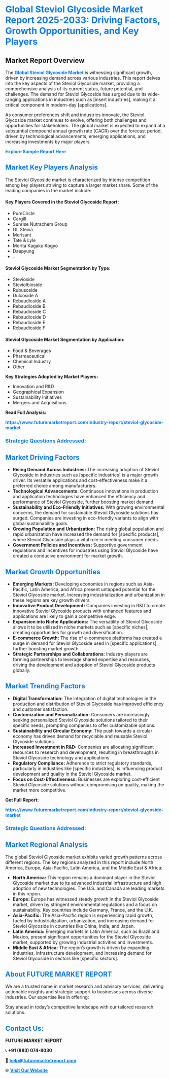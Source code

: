 <h1 style="color: #007BFF;">Global Steviol Glycoside Market Report 2025-2033: Driving Factors, Growth Opportunities, and Key Players</h1>

<section id="overview">
<h2>Market Report Overview</h2>
<p>The <a href="https://www.futuremarketreport.com/industry-report/steviol-glycoside-market" style="color: #007BFF; text-decoration: none;"><strong>Global Steviol Glycoside Market</strong></a> is witnessing significant growth, driven by increasing demand across various industries. This report delves into the key aspects of the Steviol Glycoside market, providing a comprehensive analysis of its current status, future potential, and challenges. The demand for Steviol Glycoside has surged due to its wide-ranging applications in industries such as [insert industries], making it a critical component in modern-day [applications].</p>
<p>As consumer preferences shift and industries innovate, the Steviol Glycoside market continues to evolve, offering both challenges and opportunities for stakeholders. The global market is expected to expand at a substantial compound annual growth rate (CAGR) over the forecast period, driven by technological advancements, emerging applications, and increasing investments by major players.</p>
</section>

<section id="overview">
<p><a href="https://www.futuremarketreport.com/request-sample/reportId=89079" style="color: #007BFF; text-decoration: none;"><strong>Explore Sample Report Here</strong></a></p>
</section>

<section id="key-players">
<h2 style="color: #007BFF;">Market Key Players Analysis</h2>
<p>The Steviol Glycoside market is characterized by intense competition among key players striving to capture a larger market share. Some of the leading companies in the market include:</p>
<h4>Key Players Covered in the Steviol Glycoside Report:</h4>
<ul><li>PureCircle</li><li>Cargill</li><li>Sunrise Nutrachem Group</li><li>GL Stevia</li><li>Merisant</li><li>Tate &amp; Lyle</li><li>Morita Kagaku Kogyo</li><li>Daepyung</li><li>...</li></ul>
<h4>Steviol Glycoside Market Segmentation by Type:</h4>
<ul><li>Stevioside</li><li>Steviolbioside</li><li>Rubusoside</li><li>Dulcoside A</li><li>Rebaudioside A</li><li>Rebaudioside B</li><li>Rebaudioside C</li><li>Rebaudioside D</li><li>Rebaudioside E</li><li>Rebaudioside F</li></ul>

<h4>Steviol Glycoside Market Segmentation by Application:</h4>
<ul><li>Food &amp; Beverages</li><li>Pharmaceutical</li><li>Chemical Industry</li><li>Other</li></ul>
<p><strong>Key Strategies Adopted by Market Players:</strong></p>
<ul>
<li>Innovation and R&D</li>
<li>Geographical Expansion</li>
<li>Sustainability Initiatives</li>
<li>Mergers and Acquisitions</li>
</ul>
</section>

<section>
<p><strong>Read Full Analysis: </strong></p><a href="https://www.futuremarketreport.com/industry-report/steviol-glycoside-market" style="color: #007BFF; text-decoration: none;"><strong>https://www.futuremarketreport.com/industry-report/steviol-glycoside-market</strong></a>
<h3 style="color: #007BFF;">Strategic Questions Addressed:</h3>
</section>

<section id="driving-factors">
<h2 style="color: #007BFF;">Market Driving Factors</h2>
<ul>
<li><strong>Rising Demand Across Industries:</strong> The increasing adoption of Steviol Glycoside in industries such as [specific industries] is a major growth driver. Its versatile applications and cost-effectiveness make it a preferred choice among manufacturers.</li>
<li><strong>Technological Advancements:</strong> Continuous innovations in production and application technologies have enhanced the efficiency and performance of Steviol Glycoside, further boosting market demand.</li>
<li><strong>Sustainability and Eco-Friendly Initiatives:</strong> With growing environmental concerns, the demand for sustainable Steviol Glycoside solutions has surged. Companies are investing in eco-friendly variants to align with global sustainability goals.</li>
<li><strong>Growing Population and Urbanization:</strong> The rising global population and rapid urbanization have increased the demand for [specific products], where Steviol Glycoside plays a vital role in meeting consumer needs.</li>
<li><strong>Government Policies and Incentives:</strong> Supportive government regulations and incentives for industries using Steviol Glycoside have created a conducive environment for market growth.</li>
</ul>
</section>

<section id="growth-opportunities">
<h2 style="color: #007BFF;">Market Growth Opportunities</h2>
<ul>
<li><strong>Emerging Markets:</strong> Developing economies in regions such as Asia-Pacific, Latin America, and Africa present untapped potential for the Steviol Glycoside market. Increasing industrialization and urbanization in these regions are key growth drivers.</li>
<li><strong>Innovative Product Development:</strong> Companies investing in R&D to create innovative Steviol Glycoside products with enhanced features and applications are likely to gain a competitive edge.</li>
<li><strong>Expansion into Niche Applications:</strong> The versatility of Steviol Glycoside allows it to be utilized in niche markets such as [specific niches], creating opportunities for growth and diversification.</li>
<li><strong>E-commerce Growth:</strong> The rise of e-commerce platforms has created a surge in demand for Steviol Glycoside used in [specific applications], further boosting market growth.</li>
<li><strong>Strategic Partnerships and Collaborations:</strong> Industry players are forming partnerships to leverage shared expertise and resources, driving the development and adoption of Steviol Glycoside products globally.</li>
</ul>
</section>

<section id="trending-factors">
<h2 style="color: #007BFF;">Market Trending Factors</h2>
<ul>
<li><strong>Digital Transformation:</strong> The integration of digital technologies in the production and distribution of Steviol Glycoside has improved efficiency and customer satisfaction.</li>
<li><strong>Customization and Personalization:</strong> Consumers are increasingly seeking personalized Steviol Glycoside solutions tailored to their specific needs, prompting companies to offer customizable options.</li>
<li><strong>Sustainability and Circular Economy:</strong> The push towards a circular economy has driven demand for recyclable and reusable Steviol Glycoside solutions.</li>
<li><strong>Increased Investment in R&D:</strong> Companies are allocating significant resources to research and development, resulting in breakthroughs in Steviol Glycoside technology and applications.</li>
<li><strong>Regulatory Compliance:</strong> Adherence to strict regulatory standards, particularly in industries like [specific industries], is influencing product development and quality in the Steviol Glycoside market.</li>
<li><strong>Focus on Cost-Effectiveness:</strong> Businesses are exploring cost-efficient Steviol Glycoside solutions without compromising on quality, making the market more competitive.</li>
</ul>
</section>

<section>
<p><strong>Get Full Report: </strong></p><a href="https://www.futuremarketreport.com/industry-report/steviol-glycoside-market" style="color: #007BFF; text-decoration: none;"><strong>https://www.futuremarketreport.com/industry-report/steviol-glycoside-market</strong></a>
<h3 style="color: #007BFF;">Strategic Questions Addressed:</h3>
</section>


<section id="regional-analysis">
<h2 style="color: #007BFF;">Market Regional Analysis</h2>
<p>The global Steviol Glycoside market exhibits varied growth patterns across different regions. The key regions analyzed in this report include North America, Europe, Asia-Pacific, Latin America, and the Middle East & Africa:</p>
<ul>
<li><strong>North America:</strong> This region remains a dominant player in the Steviol Glycoside market due to its advanced industrial infrastructure and high adoption of new technologies. The U.S. and Canada are leading markets in this region.</li>
<li><strong>Europe:</strong> Europe has witnessed steady growth in the Steviol Glycoside market, driven by stringent environmental regulations and a focus on sustainability. Key countries include Germany, France, and the U.K.</li>
<li><strong>Asia-Pacific:</strong> The Asia-Pacific region is experiencing rapid growth, fueled by industrialization, urbanization, and increasing demand for Steviol Glycoside in countries like China, India, and Japan.</li>
<li><strong>Latin America:</strong> Emerging markets in Latin America, such as Brazil and Mexico, present significant opportunities for the Steviol Glycoside market, supported by growing industrial activities and investments.</li>
<li><strong>Middle East & Africa:</strong> The region’s growth is driven by expanding industries, infrastructure development, and increasing demand for Steviol Glycoside in sectors like [specific sectors].</li>
</ul>
</section>

<footer>
<h2 style="color: #007BFF;">About FUTURE MARKET REPORT</h2>
<p>We are a trusted name in market research and advisory services, delivering actionable insights and strategic support to businesses across diverse industries. Our expertise lies in offering:</p>

<p>Stay ahead in today’s competitive landscape with our tailored research solutions.</p>

<h2 style="color: #007BFF;">Contact Us:</h2>
<p><strong>FUTURE MARKET REPORT</strong></p>
<p>📞 <strong>+91 (883) 074-8030</strong></p>
<p>📧 <strong><a href="mailto:help@futuremarketreport.com" style="color: #007BFF;">help@futuremarketreport.com</a></strong></p>
<p>🌐 <strong><a href="https://www.futuremarketreport.com/" style="color: #007BFF;">Visit Our Website</a></strong></p>
</footer>